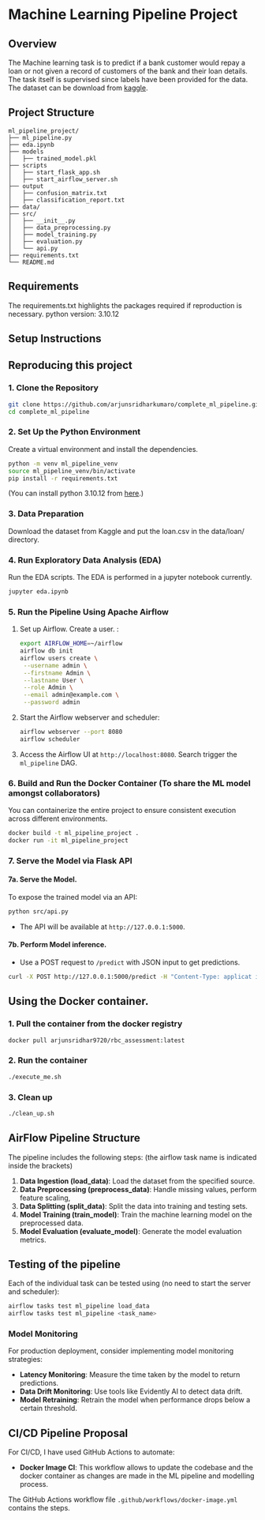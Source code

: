 
# Machine Learning Pipeline Project

## Overview
The Machine learning task is to predict if a bank customer would repay a loan or not given a record of customers of the bank and their loan details.
The task itself is supervised since labels have been provided for the data.
The dataset can be download from [kaggle](https://www.kaggle.com/datasets/itssuru/loan-data/data).

## Project Structure
```
ml_pipeline_project/
├── ml_pipeline.py
├── eda.ipynb
├── models
│   ├── trained_model.pkl
├── scripts
│   ├── start_flask_app.sh
│   ├── start_airflow_server.sh
├── output
│   ├── confusion_matrix.txt
│   ├── classification_report.txt
├── data/
├── src/
│   ├── __init__.py
│   ├── data_preprocessing.py
│   ├── model_training.py
│   ├── evaluation.py
│   └── api.py
├── requirements.txt
└── README.md
```

## Requirements
The requirements.txt highlights the packages required if reproduction is necessary.
python version: 3.10.12

## Setup Instructions
## Reproducing this project

### 1. Clone the Repository
```bash
git clone https://github.com/arjunsridharkumaro/complete_ml_pipeline.git
cd complete_ml_pipeline
```

### 2. Set Up the Python Environment
Create a virtual environment and install the dependencies.
```bash
python -m venv ml_pipeline_venv
source ml_pipeline_venv/bin/activate
pip install -r requirements.txt
```
(You can install python 3.10.12 from [here](https://www.python.org/downloads/release/python-31012/).)

### 3. Data Preparation
Download the dataset from Kaggle and put the loan.csv in the data/loan/ directory.

### 4. Run Exploratory Data Analysis (EDA)
Run the EDA scripts. The EDA is performed in a jupyter notebook currently.
```bash
jupyter eda.ipynb
```

### 5. Run the Pipeline Using Apache Airflow
1. Set up Airflow. Create a user. :
   ```bash
   export AIRFLOW_HOME=~/airflow
   airflow db init
   airflow users create \
    --username admin \
    --firstname Admin \
    --lastname User \
    --role Admin \
    --email admin@example.com \
    --password admin
   ```
2. Start the Airflow webserver and scheduler:
   ```bash
   airflow webserver --port 8080
   airflow scheduler
   ```
3. Access the Airflow UI at `http://localhost:8080`. Search trigger the `ml_pipeline` DAG.

### 6. Build and Run the Docker Container (To share the ML model amongst collaborators)
You can containerize the entire project to ensure consistent execution across different environments.
```bash
docker build -t ml_pipeline_project .
docker run -it ml_pipeline_project
```

### 7.  Serve the Model via Flask API

#### 7a. Serve the Model.
To expose the trained model via an API:
```bash
python src/api.py
```
- The API will be available at `http://127.0.0.1:5000`.

#### 7b. Perform Model inference.
- Use a POST request to `/predict` with JSON input to get predictions.
```bash
curl -X POST http://127.0.0.1:5000/predict -H "Content-Type: applicat ion/json" -d '{"features": [1,debt_consolidation,0.1496,194.02,10.71441777,4,667,3180.041667,3839,76.8,0,0,1]}'
```
## Using the Docker container.

### 1. Pull the container from the docker registry
```bash
docker pull arjunsridhar9720/rbc_assessment:latest
```

### 2. Run the container
```bash
./execute_me.sh
```
### 3. Clean up
```bash
./clean_up.sh
```

## AirFlow Pipeline Structure
The pipeline includes the following steps: (the airflow task name is indicated inside the brackets)
1. **Data Ingestion (load_data)**: Load the dataset from the specified source.
2. **Data Preprocessing (preprocess_data)**: Handle missing values, perform feature scaling,
3. **Data Splitting (split_data)**: Split the data into training and testing sets.
3. **Model Training (train_model)**: Train the machine learning model on the preprocessed data.
4. **Model Evaluation (evaluate_model)**: Generate the model evaluation metrics.

## Testing of the pipeline
Each of the individual task can be tested using (no need to start the server and scheduler):
```bash
airflow tasks test ml_pipeline load_data
airflow tasks test ml_pipeline <task_name>
```

### Model Monitoring
For production deployment, consider implementing model monitoring strategies:
- **Latency Monitoring**: Measure the time taken by the model to return predictions.
- **Data Drift Monitoring**: Use tools like Evidently AI to detect data drift.
- **Model Retraining**: Retrain the model when performance drops below a certain threshold.


## CI/CD Pipeline Proposal
For CI/CD, I have used GitHub Actions to automate:
- **Docker Image CI**: This workflow allows to update the codebase and the docker container as changes are made in the ML pipeline and modelling process.

The GitHub Actions workflow file `.github/workflows/docker-image.yml` contains the steps.

